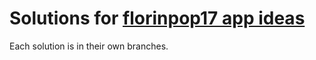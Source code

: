 # Solutions for [florinpop17 app ideas](https://github.com/florinpop17/app-ideas)

Each solution is in their own branches.
